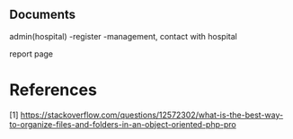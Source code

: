 ## Documents
admin(hospital) 
-register
-management, contact with hospital

report page

# References
[1] https://stackoverflow.com/questions/12572302/what-is-the-best-way-to-organize-files-and-folders-in-an-object-oriented-php-pro


